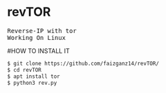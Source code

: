 # revTOR
<pre>
Reverse-IP with tor
Working On Linux
</pre>

#HOW TO INSTALL IT
```bash
$ git clone https://github.com/faizganz14/revTOR/
$ cd revTOR
$ apt install tor
$ python3 rev.py
```
